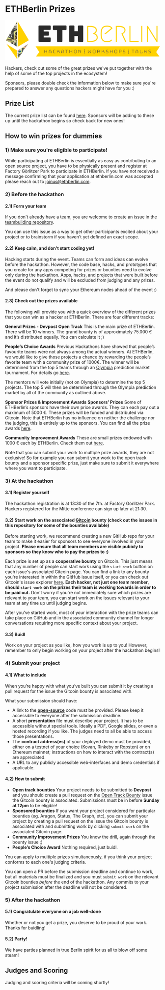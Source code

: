 # ETHBerlin Prizes

![ETHBerlin logo](https://github.com/ethberlin-hackathon/media-assets/raw/master/ETHBerlin%20logo%20-%20horizontal%20transparent%20-%20small.png)

Hackers, check out some of the great prizes we've put together with the help of some of the top projects in the ecosystem!

Sponsors, please double check the information below to make sure you're prepared to answer any questions hackers might have for you :) 

## Prize List

The current prize list can be found [here](https://github.com/ethberlin-hackathon/ETHBerlin-Bounties/issues). Sponsors will be adding to these up until the hackathon begins so check back for new ones!

## How to win prizes for dummies

### 1) Make sure you're eligible to participate!

While participating at ETHBerlin is essentially as easy as contributing to an open source project, you have to be physically present and register at Factory Görlitzer Park to participate in ETHBerlin. If you have not received a message confirming that your application at ethberlin.com was accepted please reach out to joinus@ethberlin.com.

### 2) Before the hackathon

#### 2.1) Form your team

If you don't already have a team, you are welcome to create an issue in the [teambuilding repository](https://github.com/ethberlin-hackathon/ETHBerlin-Teambuilding). 

You can use this issue as a way to get other participants excited about your project or to brainstorm if you haven't yet defined an exact scope.

#### 2.2) Keep calm, and don't start coding yet!

Hacking starts during the event. Teams can form and ideas can evolve before the hackathon. However, the code base, hacks, and prototypes that you create for any apps competing for prizes or bounties need to evolve only during the hackathon. Apps, hacks, and projects that were built before the event do not qualify and will be excluded from judging and any prizes.

And please don't forget to sync your Ethereum nodes ahead of the event :)

#### 2.3) Check out the prizes available

The following will provide you with a quick overview of the different prizes that you can win as a hacker at ETHBerlin. There are four different tracks:

**General Prizes - Devpost**
**Open Track**
This is the main prize of ETHBerlin. There will be 10 winners. The grand bounty is of approximately 75.000 € and it’s distributed equally. You can calculate it ;)

**People’s Choice Awards**
Previous Hackathons have showed that people’s favourite teams were not always among the actual winners. At ETHBerlin, we would like to give those projects a chance by rewarding the people’s favorite team with a community prize of 1000€. The winner will be determined from the top 5 teams through an [Olympia](https://blog.gnosis.pm/announcing-gnosis-olympia-5fb7e16dd259?gi=de34dba69451) prediction market tournament. For details go [here](https://github.com/ethberlin-hackathon/ETHBerlin-Bounties/issues/29).

The mentors will vote initially (not on Olympia) to determine the top 5 projects. The top 5 will then be determined through the Olympia prediction market by all of the community as outlined above.

**Sponsor Prizes & Improvement Awards**
**Sponsors’ Prizes**
Some of ETHBerlin’s sponsors have their own price awards. They can each pay out a maximum of 5000 €. These prizes will be funded and distributed via Gitcoin. Note that ETHBerlin has no influence on neither the challenge nor the judging, this is entirely up to the sponsors. You can find all the prize awards [here](https://github.com/ethberlin-hackathon/ETHBerlin-Bounties/issues).

**Community Improvement Awards**
These are small prizes endowed with 1000 € each by ETHBerlin. Check them out [here](https://github.com/ethberlin-hackathon/ETHBerlin-Bounties/issues).

Note that you can submit your work to multiple prize awards, they are not exclusive! So for example you can submit your work to the open track bounty and a sponsor specific prize, just make sure to submit it everywhere where you want to participate. 

### 3) At the hackathon

#### 3.1) Register yourself

The hackathon registration is at 13:30 of the 7th. at Factory Görlitzer Park. Hackers registered for the Mitte conference can sign up later at 21:30.

#### 3.2) Start work on the associated [Gitcoin](https://gitcoin.co/explorer) bounty (check out the issues in this repository for some of the bounties available)

Before starting work, we recommend creating a new GitHub repo for your team to make it easier for sponsors to see everyone involved in your project. **Please ensure that all team members are visible pubicly to sponsors so they know who to pay the prizes to :)**

Each prize is set up as a **cooperative bounty** on Gitcoin. This just means that any number of people can start work using the `start work` button on each issue's associated Gitcoin page. You can find a link to any bounty you're interested in within the GitHub issue itself, or you can check out Gitcoin's issue explorer [here](https://gitcoin.co/explorer). **Each hacker, not just one team member, should `start work` on the prizes their team is working towards in order to be paid out.** Don't worry if you're not immediately sure which prizes are relevant to your team, you can start work on the issues relevant to your team at any time up until judging begins.

After you’ve started work, most of your interaction with the prize teams can take place on GitHub and in the associated community channel for longer conversations requiring more specific context about your project.

#### 3.3) Buidl

Work on your project as you like, how you work is up to you! However, remember to only begin working on your project after the hackathon begins!

### 4) Submit your project

#### 4.1) What to include

When you’re happy with what you’ve built you can submit it by creating a pull request for the issue the Gitcoin bounty is associated with. 

What your submission should have: 

- A link to the [**open-source**](https://opensource.org/licenses) code must be provided. Please keep it accessible to everyone after the submission deadline.
- A short **presentation** file must describe your project. It has to be accessible without special tools. Ideally a PDF, Google slides, or even a hosted recording if you like. The judges need to all be able to access those presentations.
- The **contract address(es)** of your deployed demo must be provided, either on a testnet of your choice (Kovan, Rinkeby or Ropsten) or on Ethereum mainnet; instructions on how to interact with the contract(s) are appreciated.
- A URL to any publicly accessible web-interfaces and demo credentials if applicable.

#### 4.2) How to submit

- **Open track bounties** Your project needs to be submitted to **Devpost** and you should create a pull request on the [Open Track Bounty](https://github.com/ethberlin-hackathon/ETHBerlin-Bounties/issues/2) issue the Gitcoin bounty is associated. Submissions must be in before **Sunday at 12pm** to be eligible!
- **Sponsored bounties** If you want your project considered for particular bounties (eg. Aragon, Status, The Graph, etc), you can submit your project by creating a pull request on the issue the Gitcoin bounty is associated with and submitting work by clicking `submit work` on the associated Gitcoin page.
- **Community Improvement Prizes** You know the drill, again through the bounty issue ;)
- **People’s Choice Award** Nothing required, just buidl.

You can apply to multiple prizes simultaneously, if you think your project conforms to each one's judging criteria.

You can open a PR before the submission deadline and continue to work, but all materials must be finalized and you must `submit work` on the relevant Gitcoin bounties *before* the end of the hackathon. Any commits to your project submission after the deadline will not be considered.

### 5) After the hackathon

#### 5.1) Congratulate everyone on a job well-done

Whether or not you get a prize, you deserve to be proud of your work. Thanks for buidling!

#### 5.2) Party!

We have parties planned in true Berlin spirit for us all to blow off some steam!

## Judges and Scoring

Judging and scoring criteria will be coming shortly!
